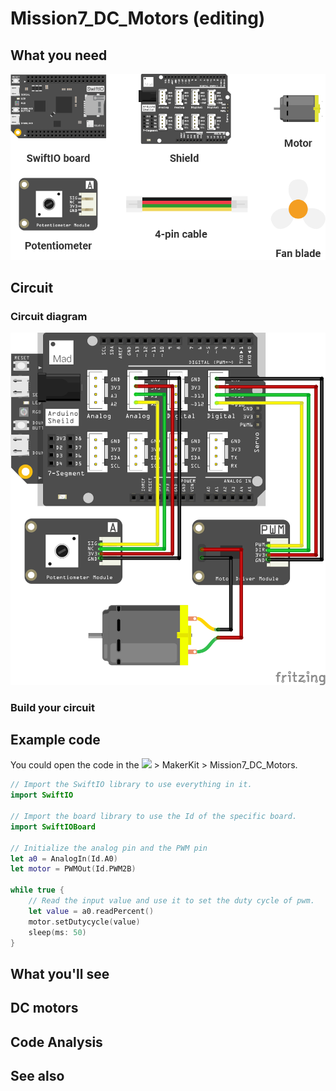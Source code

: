 # Mission7\_DC\_Motors \(editing\)

## What you need

![](../../.gitbook/assets/asset-36.png)

## Circuit

### Circuit diagram

![](../../.gitbook/assets/motor.png)

### Build your circuit





## Example code

You could open the code in the ![](../../.gitbook/assets/xnip2020-07-22_16-04-33.jpg) &gt; MakerKit &gt; Mission7\_DC\_Motors.

```swift
// Import the SwiftIO library to use everything in it.
import SwiftIO

// Import the board library to use the Id of the specific board.
import SwiftIOBoard

// Initialize the analog pin and the PWM pin 
let a0 = AnalogIn(Id.A0)
let motor = PWMOut(Id.PWM2B)

while true {
    // Read the input value and use it to set the duty cycle of pwm.
    let value = a0.readPercent()
    motor.setDutycycle(value) 
    sleep(ms: 50)
}

```

## What you'll see

## DC motors







## Code Analysis



## See also



